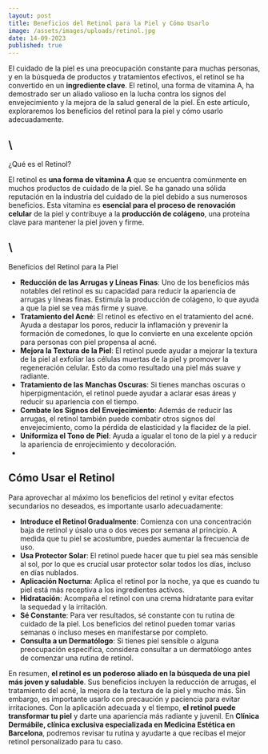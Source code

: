 ```yaml
---
layout: post
title: Beneficios del Retinol para la Piel y Cómo Usarlo
image: /assets/images/uploads/retinol.jpg
date: 14-09-2023
published: true
---
```

El cuidado de la piel es una preocupación constante para muchas personas, y en la búsqueda de productos y tratamientos efectivos, el retinol se ha convertido en un **ingrediente clave**. El retinol, una forma de vitamina A, ha demostrado ser un aliado valioso en la lucha contra los signos del envejecimiento y la mejora de la salud general de la piel. En este artículo, exploraremos los beneficios del retinol para la piel y cómo usarlo adecuadamente.

## \
¿Qué es el Retinol?

El retinol es **una forma de vitamina A** que se encuentra comúnmente en muchos productos de cuidado de la piel. Se ha ganado una sólida reputación en la industria del cuidado de la piel debido a sus numerosos beneficios. Esta vitamina es **esencial para el proceso de renovación celular** de la piel y contribuye a la **producción de colágeno**, una proteína clave para mantener la piel joven y firme.

## \
Beneficios del Retinol para la Piel

* **Reducción de las Arrugas y Líneas Finas**: Uno de los beneficios más notables del retinol es su capacidad para reducir la apariencia de arrugas y líneas finas. Estimula la producción de colágeno, lo que ayuda a que la piel se vea más firme y suave.
* **Tratamiento del Acné**: El retinol es efectivo en el tratamiento del acné. Ayuda a destapar los poros, reducir la inflamación y prevenir la formación de comedones, lo que lo convierte en una excelente opción para personas con piel propensa al acné.
* **Mejora la Textura de la Piel**: El retinol puede ayudar a mejorar la textura de la piel al exfoliar las células muertas de la piel y promover la regeneración celular. Esto da como resultado una piel más suave y radiante.
* **Tratamiento de las Manchas Oscuras**: Si tienes manchas oscuras o hiperpigmentación, el retinol puede ayudar a aclarar esas áreas y reducir su apariencia con el tiempo.
* **Combate los Signos del Envejecimiento**: Además de reducir las arrugas, el retinol también puede combatir otros signos del envejecimiento, como la pérdida de elasticidad y la flacidez de la piel.
* **Uniformiza el Tono de Piel**: Ayuda a igualar el tono de la piel y a reducir la apariencia de enrojecimiento y decoloración.
*

## Cómo Usar el Retinol

Para aprovechar al máximo los beneficios del retinol y evitar efectos secundarios no deseados, es importante usarlo adecuadamente:

* **Introduce el Retinol Gradualmente**: Comienza con una concentración baja de retinol y úsalo una o dos veces por semana al principio. A medida que tu piel se acostumbre, puedes aumentar la frecuencia de uso.
* **Usa Protector Solar**: El retinol puede hacer que tu piel sea más sensible al sol, por lo que es crucial usar protector solar todos los días, incluso en días nublados.
* **Aplicación Nocturna**: Aplica el retinol por la noche, ya que es cuando tu piel está más receptiva a los ingredientes activos.
* **Hidratación**: Acompaña el retinol con una crema hidratante para evitar la sequedad y la irritación.
* **Sé Constante**: Para ver resultados, sé constante con tu rutina de cuidado de la piel. Los beneficios del retinol pueden tomar varias semanas o incluso meses en manifestarse por completo.
* **Consulta a un Dermatólogo**: Si tienes piel sensible o alguna preocupación específica, considera consultar a un dermatólogo antes de comenzar una rutina de retinol. 



En resumen, **el retinol es un poderoso aliado en la búsqueda de una piel más joven y saludable**. Sus beneficios incluyen la reducción de arrugas, el tratamiento del acné, la mejora de la textura de la piel y mucho más. Sin embargo, es importante usarlo con precaución y paciencia para evitar irritaciones. Con la aplicación adecuada y el tiempo, **el retinol puede transformar tu piel** y darte una apariencia más radiante y juvenil. En **Clínica Dermábile, clínica exclusiva especializada en Medicina Estética en Barcelona**, podremos revisar tu rutina y ayudarte a que recibas el mejor retinol personalizado para tu caso.